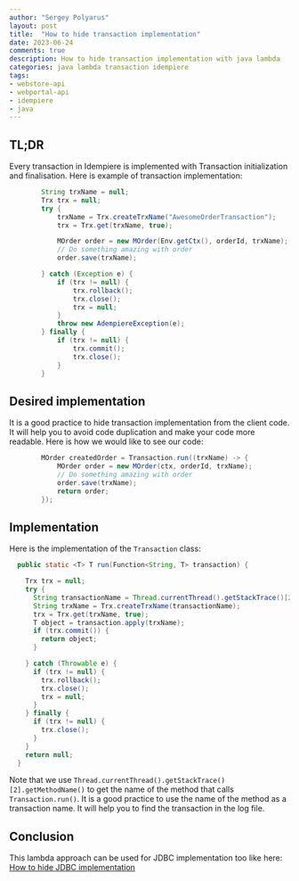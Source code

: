 ```yaml
---
author: "Sergey Polyarus"
layout: post
title:  "How to hide transaction implementation"
date: 2023-06-24
comments: true
description: How to hide transaction implementation with java lambda
categories: java lambda transaction idempiere
tags: 
- webstore-api
- webportal-api
- idempiere
- java
---
```



## TL;DR
Every transaction in Idempiere is implemented with Transaction initialization and finalisation. 
Here is example of transaction implementation:

```java
		String trxName = null;
		Trx trx = null;
		try {
			trxName = Trx.createTrxName("AwesomeOrderTransaction");
			trx = Trx.get(trxName, true);

            MOrder order = new MOrder(Env.getCtx(), orderId, trxName);
            // Do something amazing with order
            order.save(trxName);

		} catch (Exception e) {
			if (trx != null) {
				trx.rollback();
				trx.close();
				trx = null;
			}
			throw new AdempiereException(e);
		} finally {
			if (trx != null) {
				trx.commit();
				trx.close();
			}
		}
```

## Desired implementation
It is a good practice to hide transaction implementation from the client code. It will help you to avoid code duplication and make your code more readable.
Here is how we would like to see our code:

```java
        MOrder createdOrder = Transaction.run((trxName) -> {
            MOrder order = new MOrder(ctx, orderId, trxName);
            // Do something amazing with order
            order.save(trxName);
            return order;
        });
```

## Implementation
Here is the implementation of the `Transaction` class:

```java
  public static <T> T run(Function<String, T> transaction) {

    Trx trx = null;
    try {
      String transactionName = Thread.currentThread().getStackTrace()[2].getMethodName();
      String trxName = Trx.createTrxName(transactionName);
      trx = Trx.get(trxName, true);
      T object = transaction.apply(trxName);
      if (trx.commit()) {
        return object;
      }

    } catch (Throwable e) {
      if (trx != null) {
        trx.rollback();
        trx.close();
        trx = null;
      }
    } finally {
      if (trx != null) {
        trx.close();
      }
    }
    return null;
  }
```

Note that we use `Thread.currentThread().getStackTrace()[2].getMethodName()` to get the name of the method that calls `Transaction.run()`. It is a good practice to use the name of the method as a transaction name. It will help you to find the transaction in the log file.

## Conclusion
This lambda approach can be used for JDBC implementation too like here: [How to hide JDBC implementation](2023-06-24-how-to-hide-jdbc-impl.html)